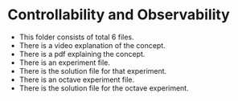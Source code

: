 # Controllability and Observability
- This folder consists of total 6 files.
- There is a video explanation of the concept.
- There is a pdf explaining the concept.
- There is an experiment file.
- There is the solution file for that experiment.
- There is an octave experiment file.
- There is the solution file for the octave experiment.
